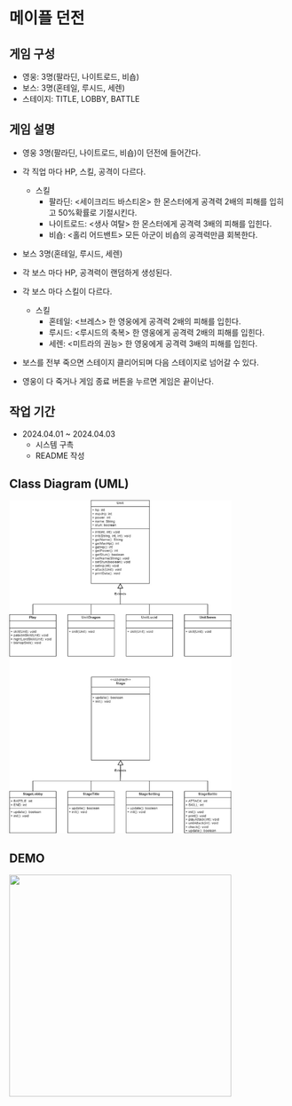 # 메이플 던전

## 게임 구성
* 영웅: 3명(팔라딘, 나이트로드, 비숍)
* 보스: 3명(혼테일, 루시드, 세렌)
* 스테이지: TITLE, LOBBY, BATTLE

## 게임 설명
* 영웅 3명(팔라딘, 나이트로드, 비숍)이 던전에 들어간다.
* 각 직업 마다 HP, 스킬, 공격이 다르다.
   * 스킬
      * 팔라딘: <세이크리드 바스티온> 한 몬스터에게 공격력 2배의 피해를 입히고 50%확률로 기절시킨다.
      * 나이트로드: <생사 여탈> 한 몬스터에게 공격력 3배의 피해를 입힌다.
      * 비숍: <홀리 어드밴트> 모든 아군이 비숍의 공격력만큼 회복한다.

* 보스 3명(혼테일, 루시드, 세렌)
* 각 보스 마다 HP, 공격력이 랜덤하게 생성된다.
* 각 보스 마다 스킬이 다르다.
   * 스킬
      * 혼테일: <브레스> 한 영웅에게 공격력 2배의 피해를 입힌다.
      * 루시드: <루시드의 축복> 한 영웅에게 공격력 2배의 피해를 입힌다.
      * 세렌:  <미트라의 권능> 한 영웅에게 공격력 3배의 피해를 입힌다.

* 보스를 전부 죽으면 스테이지 클리어되며 다음 스테이지로  넘어갈 수 있다.
* 영웅이 다 죽거나 게임 종료 버튼을 누르면 게임은 끝이난다.

## 작업 기간
* 2024.04.01 ~ 2024.04.03
  * 시스템 구촉
  * README 작성

## Class Diagram (UML)
<img src = "https://github.com/mingikim-giv/polyGame/blob/master/images/%EB%A9%94%EC%9D%B4%ED%94%8C%EB%8D%98%EC%A0%84.jpg?raw=true" width = "400px" height = "600px">

## DEMO
<img src = "" width = "400px" height = "400px">
